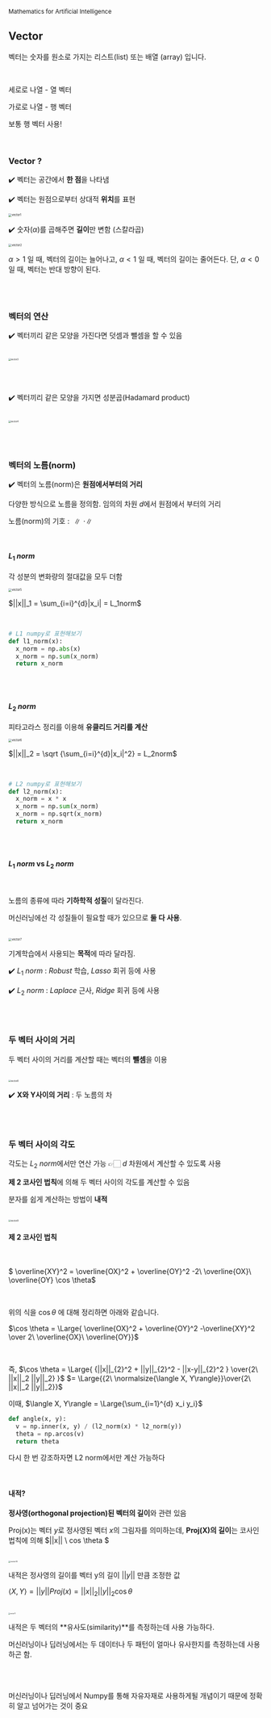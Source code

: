 <small>Mathematics for Artificial Intelligence</small>

## Vector

벡터는 숫자를 원소로 가지는 리스트(list) 또는 배열 (array) 입니다.

<br/>

세로로 나열 - 열 벡터

가로로 나열 - 행 벡터

보통 행 벡터 사용!

<br/>

### Vector ? 

✔️ 벡터는 공간에서 **한 점**을 나타냄

✔️ 벡터는 원점으로부터 상대적 **위치**를 표현

<img src="./img/vector1.png" alt="vector1" style="zoom:40%;" />

<br/>

✔️ 숫자($\alpha$)를 곱해주면 **길이**만 변함 (스칼라곱) 

<img src="./img/vector2.png" alt="vector2" style="zoom:40%;" />



$\alpha > 1$ 일 때, 벡터의 길이는 늘어나고,  $\alpha < 1$ 일 때, 벡터의 길이는 줄어든다. 단,  $\alpha < 0$ 일 때, 벡터는 반대 방향이 된다.

<br/><br/>

### 벡터의 연산

✔️ 벡터끼리 같은 모양을 가진다면 덧셈과 뺄셈을 할 수 있음

<br/>

<img src="./img/vector3.png" alt="vector3" style="zoom:30%;" />

<br/><br/>

✔️ 벡터끼리 같은 모양을 가지면 성분곱(Hadamard product)

<br/>

<img src="./img/vector4.png" alt="vector4" style="zoom:30%;" />

<br/><br/>

### 벡터의 노름(norm)

✔️ 벡터의 노름(norm)은 **원점에서부터의 거리**

다양한 방식으로 노름을 정의함. 임의의 차원 $d$에서 원점에서 부터의 거리

노름(norm)의 기호 : $∥ ⋅ ∥$ 

<br/>

#### $L_1\ norm$ 

각 성분의 변화량의 절대값을 모두 더함

<img src="./img/vector5.png" alt="vector5" style="zoom:40%;" />

$||x||_1 = \sum_{i=i}^{d}|x_i| = L_1norm$

<br/>

``` python
# L1 numpy로 표현해보기
def l1_norm(x):
  x_norm = np.abs(x)
  x_norm = np.sum(x_norm)
  return x_norm
```

<br/><br/>

#### $L_2\ norm$ 

피타고라스 정리를 이용해 **유클리드 거리를 계산**

<img src="./img/vector6.png" alt="vector6" style="zoom:40%;" />

$||x||_2 = \sqrt {\sum_{i=i}^{d}|x_i|^2} = L_2norm$

<br/>

``` python
# L2 numpy로 표현해보기
def l2_norm(x):
  x_norm = x * x
  x_norm = np.sum(x_norm)
  x_norm = np.sqrt(x_norm)
  return x_norm
```

<br/><br/>

#### $L_1\ norm$  vs $L_2\ norm$ 

<br/>

노름의 종류에 따라 **기하학적 성질**이 달라진다. 

머신러닝에선 각 성질들이 필요할 때가 있으므로 **둘 다 사용**.

<br/>

<img src="./img/vector7.png" alt="vector7" style="zoom:40%;" />

<br/>

기계학습에서 사용되는 **목적**에 따라 달라짐.

✔️ $L_1\ norm$ : $Robust$ 학습, $Lasso$ 회귀 등에 사용

✔️ $L_2\ norm$ : $Laplace$ 근사, $Ridge$ 회귀 등에 사용

<br/><br/>

### 두 벡터 사이의 거리

두 벡터 사이의 거리를 계산할 때는 벡터의 **뺄셈**을 이용

<br/>

<img src="./img/vector8.png" alt="vector8" style="zoom:30%;" />

✔️ **X와 Y사이의 거리** : 두 노름의 차

<br/><br/>

### 두 벡터 사이의 각도

각도는 $L_2\ norm$에서만 연산 가능 👉🏻 $d$ 차원에서 계산할 수 있도록 사용

**제 2 코사인 법칙**에 의해 두 벡터 사이의 각도를 계산할 수 있음

분자를 쉽게 계산하는 방법이 **내적**

<br/>

<img src="./img/vector9.png" alt="vector9" style="zoom:30%;" />

<br/>

#### 제 2 코사인 법칙

<br/>

<p align="center">

$ \overline{XY}^2 = \overline{OX}^2 + \overline{OY}^2 -2\ \overline{OX}\ \overline{OY} \cos \theta$ 

</p>

<br/>

위의 식을 $\cos \theta$ 에 대해 정리하면 아래와 같습니다.

<p align="center">

$\cos \theta = \Large{ \overline{OX}^2 + \overline{OY}^2 -\overline{XY}^2 \over 2\ \overline{OX}\ \overline{OY}}$

<br/>

즉, $\cos \theta = \Large{
{||x||_{2}^2 + ||y||_{2}^2 - ||x-y||_{2}^2 }
\over{2\ ||x||_2 ||y||_2} }$ $= \Large{{2\ \normalsize{\langle X, Y\rangle}}\over{2\ ||x||_2 ||y||_2}}$

이때, $\langle X, Y\rangle = \Large{\sum_{i=1}^{d} x_i y_i}$

</p>

``` python
def angle(x, y):
  v = np.inner(x, y) / (l2_norm(x) * l2_norm(y))
  theta = np.arcos(v)
  return theta
```

다시 한 번 강조하자면 L2 norm에서만 계산 가능하다

<br/>

#### 내적?

**정사영(orthogonal projection)된 벡터의 길이**와 관련 있음

Proj(x)는 벡터 $y$로 정사영된 벡터 $x$의  그림자를 의미하는데, **Proj(X)의 길이**는 코사인 법칙에 의해 $||x|| \ cos \theta $

<br/>

<img src="./img/vector10.png" alt="vector10" style="zoom:25%;" />



<br/>

내적은 정사영의 길이를 벡터 y의 길이 $||y||$ 만큼 조정한 값

 $\langle X, Y\rangle = ||y||Proj(x) = ||x||_2 ||y||_2 \cos \theta$

<br/>

<img src="./img/vector11.png" alt="vector11" style="zoom:20%;" />

<br/>

내적은 두 벡터의 **유사도(similarity)**를 측정하는데 사용 가능하다.

머신러닝이나 딥러닝에서는 두 데이터나 두 패턴이 얼마나 유사한지를 측정하는데 사용하곤 함.

<br/><br/>

머신러닝이나 딥러닝에서 Numpy를 통해 자유자재로 사용하게될 개념이기 때문에 정확히 알고 넘어가는 것이 중요



